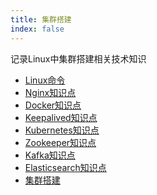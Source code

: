 ```yaml
---
title: 集群搭建
index: false
---
```


记录Linux中集群搭建相关技术知识
<!-- more -->

- [Linux命令](Linux命令.md)
- [Nginx知识点](Nginx知识点.md)
- [Docker知识点](Docker命令.md)
- [Keepalived知识点](Keepalived知识点.md)
- [Kubernetes知识点](Kubernetes知识点.md)
- [Zookeeper知识点](Zookeeper知识点.md)
- [Kafka知识点](Kafka知识点.md)
- [Elasticsearch知识点](Elasticsearch知识点.md)
- [集群搭建](集群搭建/)